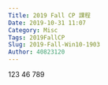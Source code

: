 ```yaml
---
Title: 2019 Fall CP 課程
Date: 2019-10-31 11:07
Category: Misc
Tags: 2019FallCP
Slug: 2019-Fall-Win10-1903
Author: 40823120
---
```


123
46
789